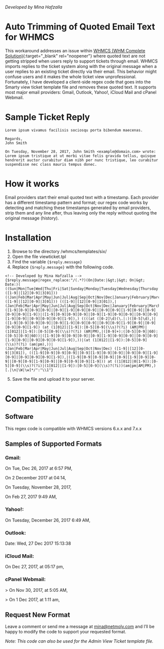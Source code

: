 *Developed by Mina Hafzalla*

# Auto Trimming of Quoted Email Text for WHMCS
This workaround addresses an issue within [WHMCS (WHM Complete Solution)](https://www.whmcs.com/members/aff.php?aff=12390){:target="_blank" rel="noopener"} where quoted text are not getting stripped when users reply to support tickets through email. WHMCS imports replies to the ticket system along with the original message when a user replies to an existing ticket directly via their email. This behavior might confuse users and it makes the whole ticket view unprofessional. Fortunately, I have developed a client-side regex code that goes into the Smarty view ticket template file and removes these quoted text. It supports most major email providers: Gmail, Outlook, Yahoo!, iCloud Mail and cPanel Webmail.


# Sample Ticket Reply
```
Lorem ipsum vivamus facilisis sociosqu porta bibendum maecenas.

Regards,
John Smith

On Tuesday, November 28, 2017, John Smith <example@domain.com> wrote:
Lorem ipsum tristique at ut morbi vitae felis gravida tellus, quisque hendrerit auctor curabitur diam nibh per nunc tristique, leo curabitur suspendisse nec class mauris tempus donec.
```

# How it works
Email providers start their email quoted text with a timestamp. Each provider has a different timestamp pattern and format; our regex code works by detecting and matching these timestamps generated by email providers, strip them and any line after, thus leaving only the reply without quoting the original message (history). 

# Installation
1.	Browse to the directory /whmcs/templates/six/
2.	Open the file viewticket.tpl
3.	Find the variable `{$reply.message}`
4.	Replace `{$reply.message}` with the following code.
```
<!-- Developed by Mina Hafzalla -->
{$reply.message|regex_replace:"/(.*?)(On|Date:|&gt;|&gt; On|&gt; Date:)( ((Sun|Mon|Tue|Wed|Thu|Fri|Sat|Sunday|Monday|Tuesday|Wednesday|Thursday|Friday|Saturday),|([1-9]|[12][0-9]|3[01])) ((Jan|Feb|Mar|Apr|May|Jun|Jul|Aug|Sep|Oct|Nov|Dec|January|February|March|April|May|June|July|August|September|October|November|December)|([1-9]|[12][0-9]|3[01])) (([1-9]|[12][0-9]|3[01]),|(Jan|Feb|Mar|Apr|May|Jun|Jul|Aug|Sep|Oct|Nov|Dec|January|February|March|April|May|June|July|August|September|October|November|December)|([1-9][0-9][0-9][0-9]|[0-9][1-9][0-9][0-9]|[0-9][0-9][1-9][0-9]|[0-9][0-9][0-9][1-9])|([1-9][0-9][0-9][0-9]|[0-9][1-9][0-9][0-9]|[0-9][0-9][1-9][0-9]|[0-9][0-9][0-9][1-9]),) ((((at ([0-2]\d)(\.|:)([0-5]\d),)|([1-9][0-9][0-9][0-9]|[0-9][1-9][0-9][0-9]|[0-9][0-9][1-9][0-9]|[0-9][0-9][0-9][1-9]) (at (1[012]|[1-9]):[0-5][0-9](\\s)?(?i) (AM|PM)|(1[012]|[1-9]):[0-5][0-9](\\s)?(?i) (AM|PM),|([0-9]+):([0-5][0-9]|60):([0-5][0-9]|60))|([1-9][0-9][0-9][0-9]|[0-9][1-9][0-9][0-9]|[0-9][0-9][1-9][0-9]|[0-9][0-9][0-9][1-9]),))|(at (1[012]|[1-9]):[0-5][0-9](\\s)?(?i) (am|pm),))| (Jan|Feb|Mar|Apr|May|Jun|Jul|Aug|Sep|Oct|Nov|Dec) ([1-9]|[12][0-9]|3[01]), (([1-9][0-9][0-9][0-9]|[0-9][1-9][0-9][0-9]|[0-9][0-9][1-9][0-9]|[0-9][0-9][0-9][1-9]),|([1-9][0-9][0-9][0-9]|[0-9][1-9][0-9][0-9]|[0-9][0-9][1-9][0-9]|[0-9][0-9][0-9][1-9])) at ((1[012]|0[1-9]):[0-5][0-9](\\s)?(?i)|(1[012]|[1-9]):[0-5][0-9](\\s)?(?i))(am|pm|AM|PM),)[.|\n|\W|\w]*/":"\\1"}
```
5. Save the file and upload it to your server.

# Compatibility
## Software
This regex code is compatible with WHMCS versions 6.x.x and 7.x.x

## Samples of Supported Formats
### Gmail:
On Tue, Dec 26, 2017 at 6:57 PM,

On 2 December 2017 at 04:14,

On Tuesday, November 28, 2017,

On Feb 27, 2017 9:49 AM,

### Yahoo!:
On Tuesday, December 26, 2017 6:49 AM,

### Outlook:
Date: Wed, 27 Dec 2017 15:13:38

### iCloud Mail:
On Dec 27, 2017, at 05:17 pm,

### cPanel Webmail:
\> On Nov 30, 2017, at 5:05 AM,

\> On 1 Dec 2017, at 1:11 am,

## Request New Format
Leave a comment or send me a message at  mina@netmoly.com and I’ll be happy to modify the code to support your requested format.

*Note: This code can also be used for the Admin View Ticket template file.*
